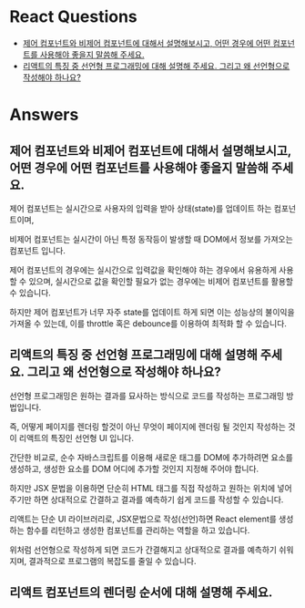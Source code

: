 # React Questions

- [제어 컴포넌트와 비제어 컴포넌트에 대해서 설명해보시고, 어떤 경우에 어떤 컴포넌트를 사용해야 좋을지 말씀해 주세요.](#제어-컴포넌트와-비제어-컴포넌트에-대해서-설명해보시고-어떤-경우에-어떤-컴포넌트를-사용해야-좋을지-말씀해-주세요)
- [리액트의 특징 중 선언형 프로그래밍에 대해 설명해 주세요. 그리고 왜 선언형으로 작성해야 하나요?](#리액트의-특징-중-선언형-프로그래밍에-대해-설명해-주세요-그리고-왜-선언형으로-작성해야-하나요)

# Answers

## 제어 컴포넌트와 비제어 컴포넌트에 대해서 설명해보시고, 어떤 경우에 어떤 컴포넌트를 사용해야 좋을지 말씀해 주세요.

제어 컴포넌트는 실시간으로 사용자의 입력을 받아 상태(state)를 업데이트 하는 컴포넌트이며,

비제어 컴포넌트는 실시간이 아닌 특정 동작등이 발생할 때 DOM에서 정보를 가져오는 컴포넌트 입니다.

제어 컴포넌트의 경우에는 실시간으로 입력값을 확인해야 하는 경우에서 유용하게 사용할 수 있으며,
실시간으로 값을 확인할 필요가 없는 경우에는 비제어 컴포넌트를 활용할 수 있습니다.

하지만 제어 컴포넌트가 너무 자주 state를 업데이트 하게 되면 이는 성능상의 불이익을 가져올 수 있는데,
이를 throttle 혹은 debounce를 이용하여 최적화 할 수 있습니다.

## 리액트의 특징 중 선언형 프로그래밍에 대해 설명해 주세요. 그리고 왜 선언형으로 작성해야 하나요?

선언형 프로그래밍은 원하는 결과를 묘사하는 방식으로 코드를 작성하는 프로그래밍 방법입니다.

즉, 어떻게 페이지를 렌더링 할것이 아닌 무엇이 페이지에 렌더링 될 것인지 작성하는 것이
리액트의 특징인 선언형 UI 입니다.

간단한 비교로, 순수 자바스크립트를 이용해 새로운 태그를 DOM에 추가하려면
요소를 생성하고, 생성한 요소를 DOM 어디에 추가할 것인지 지정해 주어야 합니다.

하지만 JSX 문법을 이용하면 단순히 HTML 태그를 직접 작성하고 원하는 위치에 넣어주기만 하면
상대적으로 간결하고 결과를 예측하기 쉽게 코드를 작성할 수 있습니다.

리액트는 단순 UI 라이브러리로, JSX문법으로 작성(선언)하면 React element를 생성하는 함수를 리턴하고
생성한 컴포넌트를 관리하는 역할을 하고 있습니다.

위처럼 선언형으로 작성하게 되면 코드가 간결해지고 상대적으로 결과를 예측하기 쉬워지며, 결과적으로
프로그램의 복잡도를 줄일 수 있습니다.

## 리액트 컴포넌트의 렌더링 순서에 대해 설명해 주세요.
